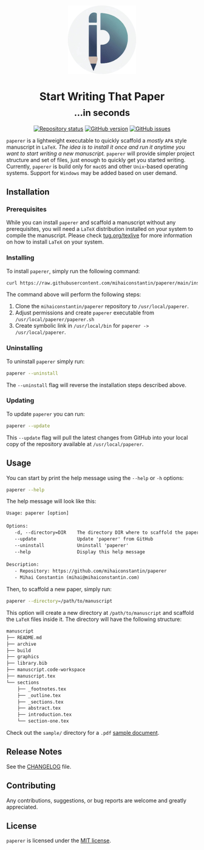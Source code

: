 <p align="center">
    <a href="https://github.com/mihaiconstantin/paperer">
        <img width="180px" src="assets/logo-paperer.png" alt="paperer logo"/>
    </a>
</p>

<h1 align="center">
    Start Writing That Paper
    <br>
    <sub>...in seconds</sub>
</h1>

<!-- badges: start -->
<div align="center">
    <a href="https://www.repostatus.org/#active"><img src="https://www.repostatus.org/badges/latest/active.svg" alt="Repository status"/></a>
    <a href="https://github.com/mihaiconstantin/paperer/releases"><img src="https://img.shields.io/github/v/release/mihaiconstantin/paperer?display_name=tag&sort=semver" alt="GitHub version"/></a>
    <a href="https://github.com/mihaiconstantin/paperer/issues"><img src="https://img.shields.io/github/issues/mihaiconstantin/paperer" alt="GitHub issues"></a>
</div>
<!-- badges: end -->

`paperer` is a lightweight executable to quickly scaffold a *mostly* `APA` style
manuscript in `LaTeX`. *The idea is to install it once and run it anytime you
want to start writing a new manuscript.* `paperer` will provide simpler project
structure and set of files, just enough to quickly get you started writing.
Currently, `paperer` is build only for `macOS` and other `Unix`-based operating
systems. Support for `Windows` may be added based on user demand.

## Installation

### Prerequisites

While you can install `paperer` and scaffold a manuscript without any
prerequisites, you will need a `LaTeX` distribution installed on your system to
compile the manuscript. Please check
[tug.org/texlive](https://www.tug.org/texlive/) for more information on how to
install `LaTeX` on your system.

### Installing

To install `paperer`, simply run the following command:

```bash
curl https://raw.githubusercontent.com/mihaiconstantin/paperer/main/install.sh | sudo bash
```

The command above will perform the following steps:

1. Clone the `mihaiconstantin/paperer` repository to `/usr/local/paperer`.
2. Adjust permissions and create `paperer` executable from `/usr/local/paperer/paperer.sh`
3. Create symbolic link in `/usr/local/bin` for `paperer -> /usr/local/paperer`.

### Uninstalling

To uninstall `paperer` simply run:

```bash
paperer --uninstall
```

The `--uninstall` flag will reverse the installation steps described above.

### Updating

To update `paperer` you can run:

```bash
paperer --update
```

This `--update` flag will pull the latest changes from GitHub into your local
copy of the repository available at `/usr/local/paperer`.

## Usage

You can start by print the help message using the `--help` or `-h` options:

```bash
paperer --help
```

The help message will look like this:

```txt
Usage: paperer [option]

Options:
   -d, --directory=DIR    The directory DIR where to scaffold the paper
   --update               Update 'paperer' from GitHub
   --uninstall            Uninstall 'paperer'
   --help                 Display this help message

Description:
   - Repository: https://github.com/mihaiconstantin/paperer
   - Mihai Constantin (mihai@mihaiconstantin.com)
```

Then, to scaffold a new paper, simply run:

```bash
paperer --directory=/path/to/manuscript
```

This option will create a new directory at `/path/to/manuscript` and scaffold the
`LaTeX` files inside it. The directory will have the following structure:

```txt
manuscript
├── README.md
├── archive
├── build
├── graphics
├── library.bib
├── manuscript.code-workspace
├── manuscript.tex
└── sections
    ├── _footnotes.tex
    ├── _outline.tex
    ├── _sections.tex
    ├── abstract.tex
    ├── introduction.tex
    └── section-one.tex
```

Check out the `sample/` directory for a `.pdf` [sample document]().

## Release Notes

See the [CHANGELOG](CHANGELOG.md) file.

## Contributing

Any contributions, suggestions, or bug reports are welcome and greatly
appreciated.

## License

`paperer` is licensed under the [MIT license](LICENSE).
